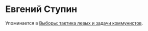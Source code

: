 # Евгений Ступин

Упоминается в [Выборы: тактика левых и задачи коммунистов](0101655a-fd7b-4799-b9f7-1b1b508431aa.md).
